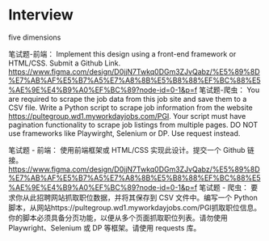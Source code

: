 # Interview

five dimensions


笔试题-前端：
Implement this design using a front-end framework or HTML/CSS. Submit a Github Link.
https://www.figma.com/design/D0jjN7Twkq0DGm3ZJvQabz/%E5%89%8D%E7%AB%AF%E5%B7%A5%E7%A8%8B%E5%B8%88%EF%BC%88%E5%AE%9E%E4%B9%A0%EF%BC%89?node-id=0-1&p=f
笔试题-爬虫：
 You are required to scrape the job data from this job site and save them to a CSV file.  Write a Python script to scrape job information from the website https://pultegroup.wd1.myworkdayjobs.com/PGI.
 Your script must have pagination functionality to scrape job listings from multiple pages. DO NOT use frameworks like Playwirght, Selenium or DP. Use request instead.

笔试题 - 前端：
使用前端框架或 HTML/CSS 实现此设计。提交一个 Github 链接。
https://www.figma.com/design/D0jjN7Twkq0DGm3ZJvQabz/%E5%89%8D%E7%AB%AF%E5%B7%A5%E7%A8%8B%E5%B8%88%EF%BC%88%E5%AE%9E%E4%B9%A0%EF%BC%89?node-id=0-1&p=f
笔试题 - 爬虫：
要求你从此招聘网站抓取职位数据，并将其保存到 CSV 文件中。编写一个 Python 脚本，从网站https://pultegroup.wd1.myworkdayjobs.com/PGI抓取职位信息。
你的脚本必须具备分页功能，以便从多个页面抓取职位列表。请勿使用 Playwright、Selenium 或 DP 等框架。请使用 requests 库。
